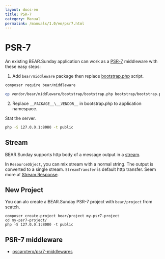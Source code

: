 ```yaml
---
layout: docs-en
title: PSR-7
category: Manual
permalink: /manuals/1.0/en/psr7.html
---
```


# PSR-7

An existing BEAR.Sunday application can work as
a [PSR-7](http://www.php-fig.org/psr/psr-7/) middleware with these easy steps:

1) Add `bear/middleware` package then replace [bootstrap.php](https://github.com/bearsunday/BEAR.Middleware/blob/1.x/bootstrap/bootstrap.php) script.

```bash
composer require bear/middleware
```
```bash
cp vendor/bear/middleware/bootstrap/bootstrap.php bootstrap/bootstrap.php
```

2) Replace `__PACKAGE__\__VENDOR__` in bootstrap.php to application namespace.

Stat the server.

```bash
php -S 127.0.0.1:8080 -t public
```

## Stream

BEAR.Sunday supports http body of a message output in a [stream](http://php.net/manual/ja/intro.stream.php).

In `ResourceObject`, you can mix stream with a normal string. The output is converted to a single stream.
`StreamTransfer` is default http transfer. Seem more at [Stream Response](http://bearsunday.github.io/manuals/1.0/en/stream.html).

## New Project

You can alo create a BEAR.Sunday PSR-7 project with `bear/project` from scatch.

```
composer create-project bear/project my-psr7-project
cd my-psr7-project/
php -S 127.0.0.1:8080 -t public
```

## PSR-7 middleware

 * [oscarotero/psr7-middlewares](https://github.com/oscarotero/psr7-middlewares)
